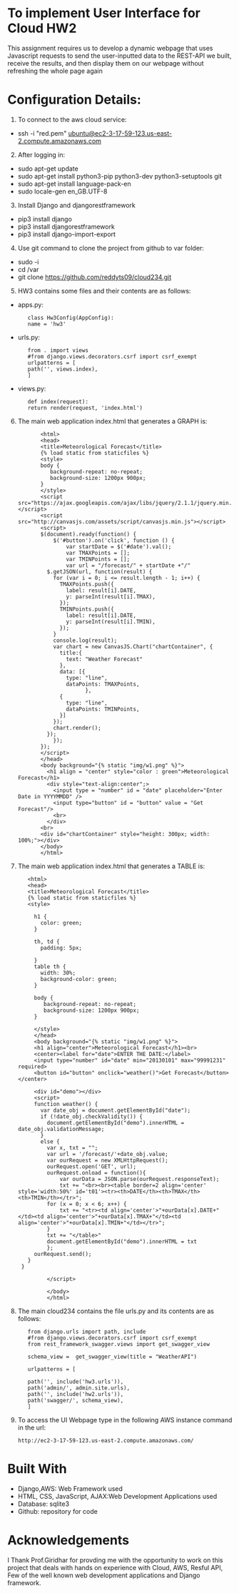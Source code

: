# To implement User Interface for Cloud HW2
This assignment requires us to develop a dynamic webpage that uses Javascript requests to send the user-inputted data to the REST-API we built, receive the results, and then display them on our webpage without refreshing the whole page again 

# Configuration Details:
1. To connect to the aws cloud service:
- ssh -i "red.pem" ubuntu@ec2-3-17-59-123.us-east-2.compute.amazonaws.com

2. After logging in:
- sudo apt-get update 
- sudo apt-get install python3-pip python3-dev python3-setuptools git
- sudo apt-get install language-pack-en
- sudo locale-gen en_GB.UTF-8

3. Install Django and djangorestframework
- pip3 install django
- pip3 install djangorestframework
- pip3 install django-import-export

4. Use git command to clone the project from github to var folder:
- sudo -i
- cd /var
- git clone https://github.com/reddyts09/cloud234.git

5. HW3 contains some files and their contents are as follows:
- apps.py:
  ```from django.apps import AppConfig
     class Hw3Config(AppConfig):
     name = 'hw3'
- urls.py:
  ```from django.urls import path
     from . import views
     #from django.views.decorators.csrf import csrf_exempt
     urlpatterns = [
     path('', views.index),
     ]
- views.py:
  ```from django.shortcuts import render
     def index(request):
     return render(request, 'index.html')
6. The main web application index.html that generates a GRAPH is:
   ```<!DOCTYPE HTML>
          <html>
          <head>
          <title>Meteorological Forecast</title>
          {% load static from staticfiles %}
          <style>
          body {
             background-repeat: no-repeat;
             background-size: 1200px 900px;
          }
          </style>
          <script src="https://ajax.googleapis.com/ajax/libs/jquery/2.1.1/jquery.min.js"></script>
          <script src="http://canvasjs.com/assets/script/canvasjs.min.js"></script>
          <script>
          $(document).ready(function() {
              $('#button').on('click', function () {
                  var startDate = $('#date').val();
                  var TMAXPoints = [];
                  var TMINPoints = [];
                  var url = "/forecast/" + startDate +"/"
            $.getJSON(url, function(result) {
              for (var i = 0; i <= result.length - 1; i++) {
                TMAXPoints.push({
                  label: result[i].DATE,
                  y: parseInt(result[i].TMAX),
                });
                TMINPoints.push({
                  label: result[i].DATE,
                  y: parseInt(result[i].TMIN),
                });
              }
              console.log(result);
              var chart = new CanvasJS.Chart("chartContainer", {
                title:{
                  text: "Weather Forecast"
                },
                data: [{
                  type: "line",
                  dataPoints: TMAXPoints,
                        },
                {
                  type: "line",
                  dataPoints: TMINPoints,
                }]
              });
              chart.render();
            });
              });
          });
          </script>
          </head>
          <body background="{% static "img/w1.png" %}">
            <h1 align = "center" style="color : green">Meteorological Forecast</h1>
            <div style="text-align:center";>
              <input type = "number" id = "date" placeholder="Enter Date in YYYYMMDD" />
              <input type="button" id = "button" value = "Get Forecast"/>
              <br>
            </div>
          <br>
          <div id="chartContainer" style="height: 300px; width: 100%;"></div>
          </body>
          </html>

7. The main web application index.html that generates a TABLE is:
   ```<!DOCTYPE html>
      <html>
      <head>
      <title>Meteorological Forecast</title>
      {% load static from staticfiles %}
      <style>

        h1 {
          color: green;
        }

        th, td {
          padding: 5px;

        }
        table th {
          width: 30%;    
          background-color: green;
        }

        body {
           background-repeat: no-repeat;
           background-size: 1200px 900px;
        }

        </style>
        </head>
        <body background="{% static "img/w1.png" %}">
        <h1 align="center">Meteorological Forecast</h1><br>
        <center><label for="date">ENTER THE DATE:</label>
        <input type="number" id="date" min="20130101" max="99991231" required>
        <button id="button" onclick="weather()">Get Forecast</button></center>

        <div id="demo"></div>
        <script>
        function weather() {
          var date_obj = document.getElementById("date");
          if (!date_obj.checkValidity()) {
            document.getElementById("demo").innerHTML = date_obj.validationMessage;
          } 
          else {
            var x, txt = "";
            var url = '/forecast/'+date_obj.value;
            var ourRequest = new XMLHttpRequest();
            ourRequest.open('GET', url); 
            ourRequest.onload = function(){
                var ourData = JSON.parse(ourRequest.responseText);
                txt += "<br><br><table border=2 align='center' style='width:50%' id='t01'><tr><th>DATE</th><th>TMAX</th><th>TMIN</th></tr>";
            for (x = 0; x < 6; x++) {
                txt += "<tr><td align='center'>"+ourData[x].DATE+"</td><td align='center'>"+ourData[x].TMAX+"</td><td align='center'>"+ourData[x].TMIN+"</td></tr>";
            }
            txt += "</table>"
            document.getElementById("demo").innerHTML = txt
            };
        ourRequest.send();
      } 
    }

            </script>

            </body>
            </html>

8. The main cloud234 contains the file urls.py and its contents are as follows:
   ```from django.contrib import admin
      from django.urls import path, include
      #from django.views.decorators.csrf import csrf_exempt
      from rest_framework_swagger.views import get_swagger_view

      schema_view =  get_swagger_view(title = "WeatherAPI")

      urlpatterns = [
    
      path('', include('hw3.urls')),
      path('admin/', admin.site.urls),
      path('', include('hw2.urls')),
      path('swagger/', schema_view),
      ]

9. To access the UI Webpage type in the following AWS instance command in the url:
   ```
   http://ec2-3-17-59-123.us-east-2.compute.amazonaws.com/ 

# Built With
- Django,AWS: Web Framework used
- HTML, CSS, JavaScript, AJAX:Web Development Applications used
- Database: sqlite3
- Github: repository for code

# Acknowledgements
I Thank Prof.Giridhar for provding me with the opportunity to work on this project that deals with hands on experience with Cloud, AWS, Resful API, Few of the well known web development applications and Django framework.
